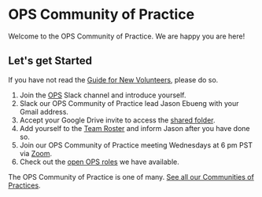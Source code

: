 # OPS Community of Practice 

Welcome to the OPS Community of Practice. We are happy you are here!

## Let's get Started

If you have not read the [Guide for New Volunteers](https://www.hackforla.org/getting-started), please do so.  

1. Join the [OPS](https://hackforla.slack.com/archives/CV7QGL66B) Slack channel and introduce yourself.
1. Slack our OPS Community of Practice lead Jason Ebueng with your Gmail address.
1. Accept your Google Drive invite to access the [shared folder](https://drive.google.com/drive/u/0/folders/1RH_2ZJs1cAY1JNqqEQwUOcyd1yqk_lvj).
1. Add yourself to the [Team Roster](https://docs.google.com/spreadsheets/d/1i5xfT-QYkR4AGn8x80nHkw8HYTed4T-GDKxsSwC8I58/edit) and inform Jason after you have done so.
1. Join our OPS Community of Practice meeting Wednesdays at 6 pm PST via [Zoom](https://us02web.zoom.us/j/84240551835?pwd=cFRGVy9DMnl1QzJPdTlRMlVnV2FvZz09).
1. Check out the [open OPS roles](https://github.com/hackforla/ops/projects/1) we have available.

The OPS Community of Practice is one of many.  [See all our Communities of Practices](https://github.com/hackforla/communities-of-practice/blob/main/README.md).
